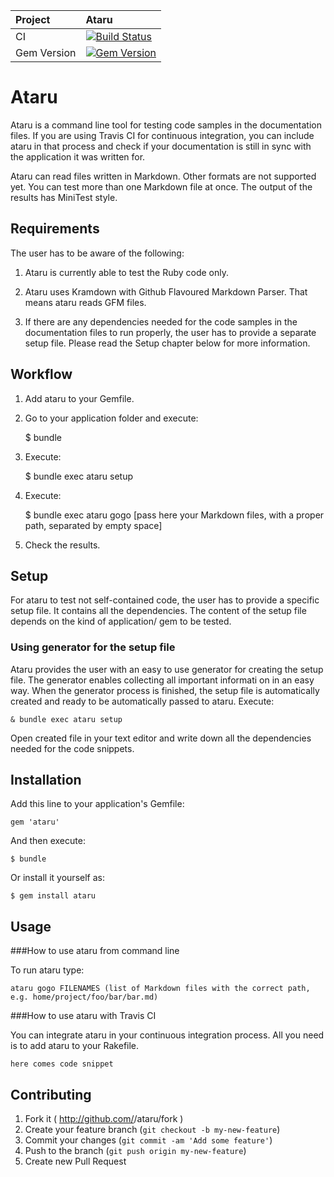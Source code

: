 | Project         | Ataru
|:----------------|:--------------------------------------------------
| CI              | [![Build Status](https://travis-ci.org/CodePadawans/ataru.svg?branch=master)](https://travis-ci.org/CodePadawans/ataru)
| Gem Version     | [![Gem Version](https://badge.fury.io/rb/ataru.svg)](http://badge.fury.io/rb/ataru)

# Ataru

Ataru is a command line tool for testing code samples in the documentation files.
If you are using Travis CI for continuous integration, you can include ataru in that process and check if your documentation is still in
sync with the application it was written for.

Ataru can read files written in Markdown. Other formats are not supported yet.
You can test more than one Markdown file at once.
The output of the results has MiniTest style.

## Requirements

The user has to be aware of the following:

1. Ataru is currently able to test the Ruby code only.

2. Ataru uses Kramdown with Github Flavoured Markdown Parser. That means ataru reads GFM files. 

3. If there are any dependencies needed for the code samples in the documentation files to run properly, the user has to provide a separate
setup file. Please read the Setup chapter below for more information.

## Workflow

1. Add ataru to your Gemfile.

2. Go to your application folder and execute:

    $ bundle

3. Execute:

    $ bundle exec ataru setup

4. Execute:

    $ bundle exec ataru gogo [pass here your Markdown files, with a proper path, separated by empty space]

5. Check the results.

## Setup

For ataru to test not self-contained code, the user has to provide a specific setup file. It contains all the dependencies. The content of 
the setup file depends on the kind of application/ gem to be tested.

### Using generator for the setup file

Ataru provides the user with an easy to use generator for creating the setup file. The generator enables collecting all important informati
on in an easy way. When the generator process is finished, the setup file is automatically created and ready to be automatically passed to
ataru.
Execute:

    & bundle exec ataru setup

Open created file in your text editor and write down all the dependencies needed for the code snippets.

## Installation

Add this line to your application's Gemfile:

    gem 'ataru'

And then execute:

    $ bundle

Or install it yourself as:

    $ gem install ataru

## Usage

###How to use ataru from command line

To run ataru type:
```
ataru gogo FILENAMES (list of Markdown files with the correct path, e.g. home/project/foo/bar/bar.md)
```
###How to use ataru with Travis CI

You can integrate ataru in your continuous integration process. All you need is to add ataru to your Rakefile.

```
here comes code snippet
```


## Contributing

1. Fork it ( http://github.com/<my-github-username>/ataru/fork )
2. Create your feature branch (`git checkout -b my-new-feature`)
3. Commit your changes (`git commit -am 'Add some feature'`)
4. Push to the branch (`git push origin my-new-feature`)
5. Create new Pull Request

